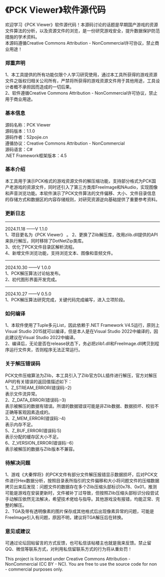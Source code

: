 # 《PCK Viewer》软件源代码   

欢迎学习《PCK Viewer》软件源代码！本源码讨论的话题是早期国产游戏的资源文件算法的分析，以及资源文件的浏览，是一份研究游戏安全，提升数据保护防范措施的学术资料。   
本源码遵循Creative Commons Attribution - NonCommercial许可协议，禁止商业用途！   

### 郑重声明  
1、本工具提供的所有功能仅限个人学习研究使用，通过本工具所获得的游戏资源文件之版权归相关公司所有，严禁将所获得的游戏资源文件用于其他用途，工具设计者概不承担因而造成的一切后果。   
2、软件遵循Creative Commons Attribution - NonCommercial许可协议，禁止用于商业用途。   
   
 ### 基本信息   
源码名称：PCK Viewer   
源码版本：1.1.0  
源码作者：52pojie.cn  
遵循协议：Creative Commons Attribution - NonCommercial    
源码语言：C#  
.NET Framework框架版本：4.5  

### 基本介绍
本工具用于演示PCK格式的游戏资源文件的解压缩功能，支持部分格式为PCK国产老游戏的资源文件，同时还引入了第三方类库FreeImage和NAudio，实现图像和声音浏览功能。本软件演示了PCK文件算法的文件偏移、大小、文件目录信息的存储方式和数据区的内容存储规则，对研究资源逆向基础提供了重要参考资料。  

### 更新日志  
--------------------------------------------------  
2024.11.18 ——V 1.1.0  
1、项目更名为《PCK Viewer》  。
2、更换了Zlib解压库，改用zlib.dll提供的API来执行解压，同时移除了DotNetZip类库。      
3、优化了PCK文件目录区解析流程。  
4、新增文件浏览功能，支持浏览文本、图像和音频文件。  
  
--------------------------------------------------  
2024.10.30 ——V 1.0.0  
1、PCK解压算法讨论帖发布。  
2、初代图形界面开发完成。  
  
--------------------------------------------------  
2024.10.27 ——V 0.5.0  
1、PCK解压算法研究完成，关键代码完成编写，进入立项阶段。  

### 如何编译  
1、本软件使用了Tuple多元List，因此依赖于.NET Framework V4.5运行，原则上Visual Studio 2015就可以编译，但是本人是在Visual Studio 2022中编译的，因此建议在Visual Studio 2022中编译。  
2、编译后，无论是否在release状态下，务必把zlib1.dll和FreeImage.dll拷贝到程序运行文件夹，否则程序无法正常运行。   

### 关于解压错误码
PCK文件压缩算法为Zlib，本工具引入了Zlib官方DLL插件进行解压，官方对解压API的有关错误的返回值描述如下：   
1、Z_STREAM_ERROR(错误码:-2)   
表示文件流异常。   
2、Z_DATA_ERROR(错误码:-3)   
表示被解压的数据有错误。所谓的数据错误可能是非Zlib数据、数据损坏、校验不正确等客观因素造成的。   
3、Z_MEM_ERROR(错误码:-4)   
表示内存不足。   
5、Z_BUF_ERROR(错误码:5)   
表示分配的缓存区大小不足。   
6、Z_VERSION_ERROR(错误码:-6）   
表示被解压的数据与Zlib版本不兼容。   

### 待解决问题    
1、游戏《大秦悍将》的PCK文件有部分文件解压报错显示数据损坏，后对PCK文件进行Hex数据分析，按照目录表所指引的文件偏移和大小将问题文件的压缩数据拷贝出来后发现：问题文件的数据存在多个Zlib压缩头部标识0x78、0x01，推测可能是游戏在安装更新时，文件被补丁过导致，但按照Zlib压缩头部标识分段尝试手动解压依然无法解决，希望技术佬给与指导。其他游戏没有报错，均能正常、完整的解压。   
2、TGA及带有透明像素的图片保存成其他格式后出现像素异常的问题，可能是FreeImage引入有问题，原因不明，建议将TGA解压后在转换。   

### 意见或建议
可通过论坛回帖留言的方式反馈，也可私信该帖楼主也就是我来反馈。禁止留QQ、微信等联系方式，对利用私信留联系方式的行为将从重处罚！  
 

This project is licensed under Creative Commons Attribution - NonCommercial (CC BY - NC). You are free to use the source code for non - commercial purposes only.
